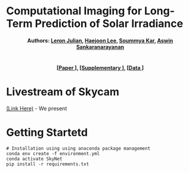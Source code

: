 # Computational Imaging for Long-Term Prediction of Solar Irradiance

<h4 align="center">
  <b>
    Authors:  
    <a href="https://leronjulian.github.io/" target="_blank">Leron Julian</a>, 
    <a href="https://www.linkedin.com/in/haejoon-lee-462019251" target="_blank">Haejoon Lee</a>,
    <a href="https://users.ece.cmu.edu/~soummyak/" target="_blank">Soummya Kar</a>,
    <a href="http://imagesci.ece.cmu.edu/" target="_blank">Aswin Sankaranarayanan</a>
  </b> 
</h4>

# 
<h4 align="center">
  [<a href="https://google.com" target="_blank">Paper&nbsp</a>],
  [<a href="https://google.com" target="_blank">Supplementary&nbsp</a>],
  [<a href="https://drive.google.com/drive/folders/1RECMaobYrSYNmIRyL72Pahb0GvX4aCm3?usp=drive_link" target="_blank"><b>Data&nbsp</b></a>]
</h4>


# Livestream of Skycam
<p align="left">
  <a href="http://imagesci.ece.cmu.edu/SkyCamLiveWebsite/" target="_blank">(Link Here)</a> - We present
</p>


# Getting Startetd

```shell
# Installation using using anaconda package management 
conda env create -f environment.yml
conda activate SkyNet
pip install -r requirements.txt
```



